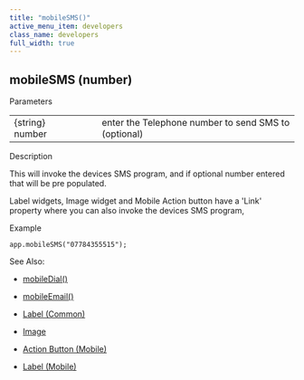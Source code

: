 ```yaml
---
title: "mobileSMS()"
active_menu_item: developers
class_name: developers
full_width: true
---
```



## mobileSMS (number)

Parameters

<table>
<tr>
<td width="193">
{string} number

</td>
<td width="17">
</td>
<td width="670">
enter the Telephone number to send SMS to (optional)

</td>
</tr>
</table>

Description

This will invoke the devices SMS program, and if optional number entered that will be pre populated.

Label widgets, Image widget and Mobile Action button have a 'Link' property where you can also invoke the devices SMS program,

Example

    app.mobileSMS("07784355515");
   

See Also:

 - [mobileDial()](mobiledial)

 - [mobileEmail()](mobileemail)

 - [Label (Common)](../../../widget-properties-events/common/label)

 - [Image](../../../widget-properties-events/common/image)

 - [Action Button (Mobile)](../../../widget-properties-events/mobile/mobaction-button)

 - [Label (Mobile)](../../../widget-properties-events/mobile/moblabel)

